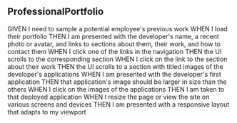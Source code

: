 ## ProfessionalPortfolio

 GIVEN I need to sample a potential employee's previous work
 WHEN I load their portfolio
 THEN I am presented with the developer's name, a recent photo or avatar, and links to sections about them, their work, and how to contact them
 WHEN I click one of the links in the navigation
 THEN the UI scrolls to the corresponding section
 WHEN I click on the link to the section about their work
 THEN the UI scrolls to a section with titled images of the developer's applications
 WHEN I am presented with the developer's first application
 THEN that application's image should be larger in size than the others
 WHEN I click on the images of the applications
 THEN I am taken to that deployed application
 WHEN I resize the page or view the site on various screens and devices
 THEN I am presented with a responsive layout that adapts to my viewport
